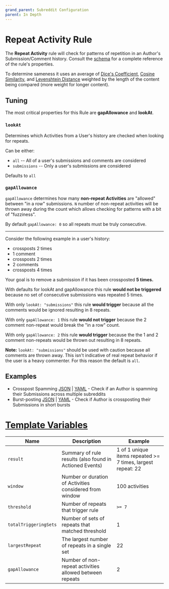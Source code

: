 ```yaml
---
grand_parent: Subreddit Configuration
parent: In Depth
---
```


# Repeat Activity Rule

The **Repeat Activity** rule will check for patterns of repetition in an Author's Submission/Comment history. Consult the [schema](https://json-schema.app/view/%23%2Fdefinitions%2FRepeatActivityJSONConfig?url=https%3A%2F%2Fraw.githubusercontent.com%2FFoxxMD%2Fcontext-mod%2Fmaster%2Fsrc%2FSchema%2FApp.json) for a complete reference of the rule's properties.

To determine sameness it uses an average of [Dice's Coefficient](https://en.wikipedia.org/wiki/S%C3%B8rensen%E2%80%93Dice_coefficient), [Cosine Similarity](https://en.wikipedia.org/wiki/Cosine_similarity), and [Levenshtein Distance](https://en.wikipedia.org/wiki/Levenshtein_distance) weighted by the length of the content being compared (more weight for longer content).

## Tuning

The most critical properties for this Rule are **gapAllowance** and **lookAt**.

### `lookAt`

Determines which Activities from a User's history are checked when looking for repeats.

Can be either:

* `all` -- All of a user's submissions and comments are considered
* `submissions` -- Only a user's submissions are considered

Defaults to `all`

### `gapAllowance`

`gapAllowance` determines how many **non-repeat Activities** are "allowed" between "in a row" submissions. `N` number of non-repeat activities will be thrown away during the count which allows checking for patterns with a bit of "fuzziness".

By default `gapAllowance: 0` so all repeats must be truly consecutive.
___
Consider the following example in a user's history:

* crossposts 2 times
* 1 comment
* crossposts 2 times
* 2 comments
* crossposts 4 times

Your goal is to remove a submission if it has been crossposted **5 times.**

With defaults for lookAt and gapAllowance this rule **would not be triggered** because no set of consecutive submissions was repeated 5 times.

With only `lookAt: "submissions"` this rule **would trigger** because all the comments would be ignored resulting in 8 repeats.

With only `gapAllowance: 1` this rule **would not trigger** because the 2 comment non-repeat would break the "in a row" count.

With only `gapAllowance: 2` this rule **would trigger** because the the 1 and 2 comment non-repeats would be thrown out resulting in 8 repeats.

**Note:** `lookAt: "submissions"` should be used with caution because all comments are thrown away. This isn't indicative of real repeat behavior if the user is a heavy commenter. For this reason the default is `all`.

## Examples

* Crosspost Spamming [JSON](crosspostSpamming.json5) | [YAML](crosspostSpamming.yaml) - Check if an Author is spamming their Submissions across multiple subreddits
* Burst-posting [JSON](burstPosting.json5) | [YAML](burstPosting.yaml) - Check if Author is crossposting their Submissions in short bursts

# [Template Variables](../../actionTemplating.md)

|         Name          |                       Description                       |                           Example                           |
|-----------------------|---------------------------------------------------------|-------------------------------------------------------------|
| `result`              | Summary of rule results (also found in Actioned Events) | 1 of 1 unique items repeated >= 7 times, largest repeat: 22 |
| `window`              | Number or duration of Activities considered from window | 100 activities                                              |
| `threshold`           | Number of repeats that trigger rule                     | `>= 7`                                                      |
| `totalTriggeringSets` | Number of sets of repeats that matched threshold        | 1                                                           |
| `largestRepeat`       | The largest number of repeats in a single set           | 22                                                          |
| `gapAllowance`        | Number of non-repeat activities allowed between repeats | 2                                                           |
